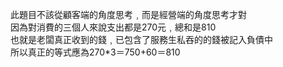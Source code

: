 此題目不該從顧客端的角度思考﹐而是經營端的角度思考才對
<br>因為對消費的三個人來說支出都是270元﹐總和是810
<br>也就是老闆真正收到的錢﹐已包含了服務生私吞的的錢被記入負債中
<br>所以真正的等式應為270*3＝750+60＝810

